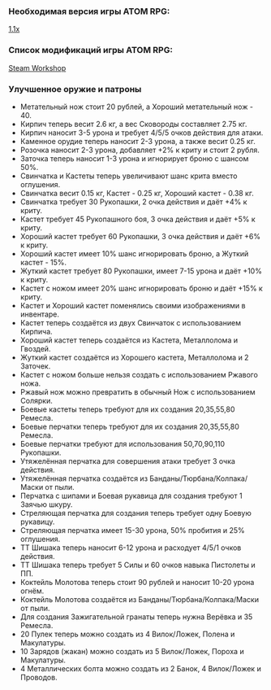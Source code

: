 ### Необходимая версия игры ATOM RPG:
[1.1x](https://store.steampowered.com/app/552620)

### Список модификаций игры ATOM RPG:
[Steam Workshop](https://steamcommunity.com/app/552620/workshop)

### Улучшенное оружие и патроны
- Метательный нож стоит 20 рублей, а Хороший метательный нож - 40.
- Кирпич теперь весит 2.6 кг, а вес Сковороды составляет 2.75 кг.
- Кирпич наносит 3-5 урона и требует 4/5/5 очков действия для атаки.
- Каменное орудие теперь наносит 2-3 урона, а также весит 0.25 кг.
- Розочка наносит 2-3 урона, добавляет +2% к криту и стоит 2 рубля.
- Заточка теперь наносит 1-3 урона и игнорирует броню с шансом 50%.
- Свинчатка и Кастеты теперь увеличивают шанс крита вместо оглушения.
- Свинчатка весит 0.15 кг, Кастет - 0.25 кг, Хороший кастет - 0.38 кг.
- Свинчатка требует 30 Рукопашки, 2 очка действия и даёт +4% к криту.
- Кастет требует 45 Рукопашного боя, 3 очка действия и даёт +5% к криту.
- Хороший кастет требует 60 Рукопашки, 3 очка действия и даёт +6% к криту.
- Хороший кастет имеет 10% шанс игнорировать броню, а Жуткий кастет - 15%.
- Жуткий кастет требует 80 Рукопашки, имеет 7-15 урона и даёт +10% к криту.
- Кастет с ножом имеет 20% шанс игнорировать броню и даёт +15% к криту.
- Кастет и Хороший кастет поменялись своими изображениями в инвентаре.
- Кастет теперь создаётся из двух Свинчаток с использованием Кирпича.
- Хороший кастет теперь создаётся из Кастета, Металлолома и Гвоздей.
- Жуткий кастет создаётся из Хорошего кастета, Металлолома и 2 Заточек.
- Кастет с ножом больше нельзя создать с использованием Ржавого ножа.
- Ржавый нож можно превратить в обычный Нож с использованием Солярки.
- Боевые кастеты теперь требуют для их создания 20,35,55,80 Ремесла.
- Боевые перчатки теперь требуют для их создания 20,35,55,80 Ремесла.
- Боевые перчатки требуют для использования 50,70,90,110 Рукопашки.
- Утяжелённая перчатка для совершения атаки требует 3 очка действия.
- Утяжелённая перчатка создаётся из Банданы/Тюрбана/Колпака/Маски от пыли.
- Перчатка с шипами и Боевая рукавица для создания требуют 1 Заячью шкуру.
- Стреляющая перчатка для создания теперь требует одну Боевую рукавицу.
- Стреляющая перчатка имеет 15-30 урона, 50% пробития и 25% оглушения.
- ТТ Шишака теперь наносит 6-12 урона и расходует 4/5/1 очков действия.
- ТТ Шишака теперь требует 5 Силы и 60 очков навыка Пистолеты и ПП.
- Коктейль Молотова теперь стоит 90 рублей и наносит 10-20 урона огнём.
- Коктейль Молотова создаётся из Банданы/Тюрбана/Колпака/Маски от пыли.
- Для создания Зажигательной гранаты теперь нужна Верёвка и 35 Ремесла.
- 20 Пулек теперь можно создать из 4 Вилок/Ложек, Полена и Макулатуры.
- 10 Зарядов (жакан) можно создать из 5 Вилок/Ложек, Пороха и Макулатуры.
- 4 Металлических болта можно создать из 2 Банок, 4 Вилок/Ложек и Проводов.
